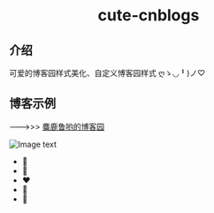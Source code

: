 <div align="center">
  
#  cute-cnblogs

</div>

##  介绍

可爱的博客园样式美化、自定义博客园样式  ღゝ◡╹)ノ♡

##  博客示例

--->>> [麋鹿鲁哟的博客园](https://www.cnblogs.com/miluluyo/)

![Image text](https://raw.githubusercontent.com/miluluyo/photo_gallery/master/cute-cnblogs.jpg)  

* :blue_heart: 
* :purple_heart: 
* :heart: 
* :green_heart: 
* :yellow_heart: 
 

